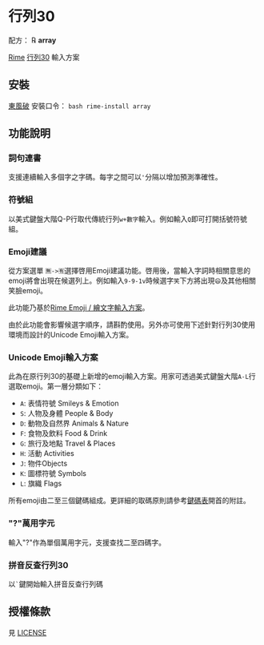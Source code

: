 # 行列30

配方： ℞ **array**

[Rime](https://rime.im) [行列30](http://www.array.com.tw/) 輸入方案

## 安裝

[東風破](https://github.com/rime/plum) 安裝口令： `bash rime-install array`

## 功能說明

### 詞句連書

支援連續輸入多個字之字碼。每字之間可以`'`分隔以增加預測準確性。

### 符號組

以美式鍵盤大階Q-P行取代傳統行列`w+數字`輸入。例如輸入`Q`即可打開括號符號組。

### Emoji建議

從方案選單 `🈚️->🈶️`選擇啓用Emoji建議功能。啓用後，當輸入字詞時相關意思的emoji將會出現在候選列上。例如輸入`9-9-1v`時候選字`笑`下方將出現`😄`及其他相關笑臉emoji。

此功能乃基於[Rime Emoji / 繪文字輸入方案](https://github.com/rime/rime-emoji/)。

由於此功能會影響候選字順序，請斟酌使用。另外亦可使用下述針對行列30使用環境而設計的Unicode Emoji輸入方案。

### Unicode Emoji輸入方案

此為在原行列30的基礎上新增的emoji輸入方案。用家可透過美式鍵盤大階`A-L`行選取emoji。第一層分類如下：

- `A`: 表情符號 Smileys & Emotion
- `S`: 人物及身體 People & Body
- `D`: 動物及自然界 Animals & Nature
- `F`: 食物及飲料 Food & Drink
- `G`: 旅行及地點 Travel & Places
- `H`: 活動 Activities
- `J`: 物件Objects
- `K`: 圖標符號 Symbols
- `L`: 旗織 Flags

所有emoji由二至三個鍵碼組成。更詳細的取碼原則請參考[鍵碼表](array30.emoji.dict.yaml)開首的附註。

### "?"萬用字元

輸入"?"作為單個萬用字元，支援查找二至四碼字。

### 拼音反查行列30

以`` ` ``鍵開始輸入拼音反查行列碼

## 授權條款

見 [LICENSE](LICENSE)
